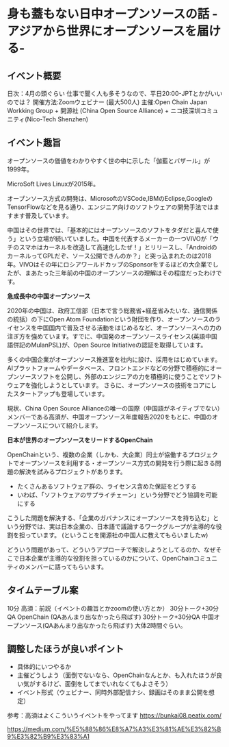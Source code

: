 # 身も蓋もない日中オープンソースの話 -アジアから世界にオープンソースを届ける-

## イベント概要
日次：4月の頭ぐらい 仕事で聞く人も多そうなので、平日20:00-JPTとかがいいのでは？
開催方法:Zoomウェビナー (最大500人)
主催:Open Chain Japan Workking Group + 開源社 (China Open Source Alliance) + ニコ技深圳コミュニティ(Nico-Tech Shenzhen)

## イベント趣旨
オープンソースの価値をわかりやすく世の中に示した「伽藍とバザール」が1999年。

MicroSoft Lives Linuxが2015年。

オープンソース方式の開発は、MicrosoftのVSCode,IBMのEclipse,GoogleのTensorFlowなどを見る通り、エンジニア向けのソフトウェアの開発手法ではますます普及しています。

中国はその世界では、「基本的にはオープンソースのソフトをタダだと喜んで使う」という立場が続いていました。中国を代表するメーカーの一つVIVOが「ウチのスマホはカーネルを改造して高速化したぜ！」とリリースし、「AndroidのカーネルってGPLだぞ、ソース公開できんのか？」と突っ込まれたのは2018年。VIVOはその年にロシアワールドカップのSponsorをするほどの大企業でしたが、まあたった三年前の中国のオープンソースの理解はその程度だったわけです。

**急成長中の中国オープンソース**

2020年の中国は、政府工信部（日本で言う総務省+経産省みたいな、通信関係の統括）の下にOpen Atom Foundationという財団を作り、オープンソースのライセンスを中国国内で普及させる活動をはじめるなど、オープンソースへの力の注ぎ方を強めています。すでに、中国発のオープンソースライセンス(英語中国語併記のMulanPSL)が、Open Source Initiativeの認証を取得しています。

多くの中国企業がオープンソース推進室を社内に設け、採用をはじめています。AIプラットフォームやデータベース、フロントエンドなどの分野で積極的にオープンソースソフトを公開し、外部のエンジニアの力を積極的に使うことでソフトウェアを強化しようとしています。
さらに、オープンソースの技術をコアにしたスタートアップも登場しています。

現状、China Open Source Allianceの唯一の国際（中国語がネイティブでない）メンバーである高須が、中国オープンソース年度報告2020をもとに、中国のオープンソースについて紹介します。


**日本が世界のオープンソースをリードするOpenChain**

OpenChainという、複数の企業（しかも、大企業）同士が協働するプロジェクトでオープンソースを利用する・オープンソース方式の開発を行う際に起きる問題の解決を試みるプロジェクトがあります。
 - たくさんあるソフトウェア群の、ライセンス含めた保証をどうする
 - いわば、「ソフトウェアのサプライチェーン」という分野でどう協調を可能にする

こうした問題を解決する、「企業のガバナンスにオープンソースを持ち込む」という分野では、実は日本企業の、日本語で議論するワークグループが主導的な役割を担っています。
(ということを開源社の中国人に教えてもらいましたw)

どういう問題があって、どういうアプローチで解決しようとしてるのか、なぜそこで日本企業が主導的な役割を担っているのかについて、OpenChainコミュニティのメンバーに語ってもらいます。

## タイムテーブル案
10分 高須：前説（イベントの趣旨とかzoomの使い方とか）
30分トーク+30分QA OpenChain (QAあんまり出なかったら飛ばす) 
30分トーク+30分QA 中国オープンソース(QAあんまり出なかったら飛ばす)
大体2時間ぐらい。

## 調整したほうが良いポイント
 - 具体的にいつやるか
 - 主催どうしよう（面倒でないなら、OpenChainなんとか、も入れたほうが良い気がするけど、面倒をしてまでいれなくてもよさそう）
 - イベント形式（ウェビナー、同時外部配信ナシ、録画はそのまま公開を想定）
 
 参考：高須はよくこういうイベントをやってます
 https://bunkai08.peatix.com/
 
 https://medium.com/%E5%88%86%E8%A7%A3%E3%81%AE%E3%82%B9%E3%82%B9%E3%83%A1
 
